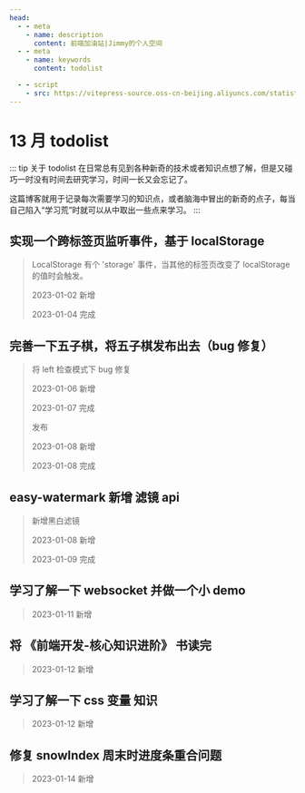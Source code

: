 ```yaml
---
head:
  - - meta
    - name: description
      content: 前端加油站|Jimmy的个人空间
  - - meta
    - name: keywords
      content: todolist

  - - script
    - src: https://vitepress-source.oss-cn-beijing.aliyuncs.com/statistics.js
---
```


# 13 月 todolist

::: tip 关于 todolist
在日常总有见到各种新奇的技术或者知识点想了解，但是又碰巧一时没有时间去研究学习，时间一长又会忘记了。

这篇博客就用于记录每次需要学习的知识点，或者脑海中冒出的新奇的点子，每当自己陷入“学习荒”时就可以从中取出一些点来学习。
:::

## 实现一个跨标签页监听事件，基于 localStorage

> LocalStorage 有个 'storage' 事件，当其他的标签页改变了 localStorage 的值时会触发。
>
> 2023-01-02 新增
>
> 2023-01-04 完成

## 完善一下五子棋，将五子棋发布出去（bug 修复）

> 将 left 检查模式下 bug 修复
>
> 2023-01-06 新增
>
> 2023-01-07 完成
>
> 发布
>
> 2023-01-08 新增
>
> 2023-01-08 完成

## easy-watermark 新增 滤镜 api

> 新增黑白滤镜
>
> 2023-01-08 新增
>
> 2023-01-09 完成

## 学习了解一下 websocket 并做一个小 demo

> 2023-01-11 新增

## 将 《前端开发-核心知识进阶》 书读完

> 2023-01-12 新增

## 学习了解一下 css 变量 知识

> 2023-01-12 新增

## 修复 snowIndex 周末时进度条重合问题

> 2023-01-14 新增
